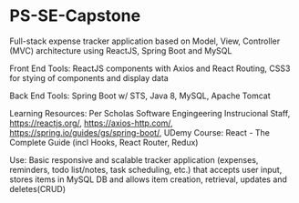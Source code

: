 # PS-SE-Capstone


Full-stack expense tracker application based on Model, View, Controller (MVC) architecture using ReactJS, Spring Boot and MySQL  

Front End Tools:
ReactJS components with Axios and React Routing,
CSS3 for stying of components and display data

Back End Tools: 
Spring Boot w/ STS, 
Java 8,
MySQL,
Apache Tomcat

Learning Resources:
Per Scholas Software Engingeering Instrucional Staff,
https://reactjs.org/,
https://axios-http.com/,
https://spring.io/guides/gs/spring-boot/,
UDemy Course: React - The Complete Guide (incl Hooks, React Router, Redux)

Use:
Basic responsive and scalable tracker application (expenses, reminders, todo list/notes, task scheduling, etc.) that accepts user input, stores items in MySQL DB and allows item creation, retrieval, updates and deletes(CRUD)  
